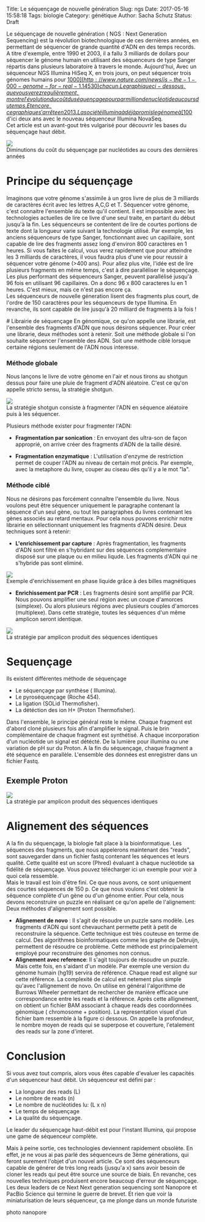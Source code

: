 Title: Le séquençage de nouvelle génération
Slug: ngs
Date: 2017-05-16 15:58:18
Tags: biologie
Category: génétique
Author: Sacha Schutz
Status: Draft

Le séquençage de nouvelle génération ( NGS : Next Generation Sequencing) est la révolution biotechnologique de ces dernières années, en permettant de séquencer de grande quantité d'ADN en des temps records.
A titre d'exemple, entre 1990 et 2003, il a fallu 3 milliards de dollars pour séquencer le génome humain en utilisant des séquenceurs de type Sanger répartis dans plusieurs laboratoire à travers le monde. Aujourd'hui, Avec un séquenceur NGS Illumina HiSeq X, en trois jours, on peut séquencer trois génomes humains pour [$1000](http://www.nature.com/news/is-the-1-000-genome-for-real-1.14530) chacun. Le graphique ci-dessous, que vous verez regulièrement, montre l'évolution du coût du séquençage pour par million de nucléotide au cours du temps. Et encore, ce graphique s'arrête en 2013. La société illumina à déjà promis le génome à [$100](https://www.illumina.com/company/news-center/press-releases/press-release-details.html?newsid=2236383) d'ici deux ans avec le nouveau séquenceur Illumina NovaSeq.  
Cet article est un avant-gout très vulgarisé pour découvrir les bases du séquençage haut débit.  

<div class="figure">
    <img src="../images/post22/moore.png" /> 
    <div class="legend">Diminutions du coût du séquençage par nucléotides au cours des dernières années</div>
</div>   


# Principe du séquençage

Imaginons que votre génome s'assimile à un gros livre de plus de 3 milliards de caractères écrit avec les lettres A,C,G et T. Séquencer votre génome, c'est connaitre l'ensemble du texte qu'il contient. Il est impossible avec les technologies actuelles de lire ce livre d'une seul traite, en partant du début jusqu'à la fin. Les séquenceurs se contentent de lire de courtes portions de texte dont la longueur varie suivant la technologie utilisé. 
Par exemple, les anciens séquenceurs de type Sanger, fonctionnant avec un capillaire, sont capable de lire des fragments assez long d'environ 800 caractères en 1 heures. Si vous faites le calcul, vous verez rapidement que pour atteindre les 3 milliards de caractères, il vous faudra plus d'une vie pour reussir à séquencer votre génome (>400 ans). Pour allez plus vite, l'idée est de lire plusieurs fragments en même temps, c'est à dire paralléliser le séquençage. Les plus performant des séquenceurs Sanger, peuvent parallélisé jusqu'à 96 fois en utilisant 96 capillaires. On a donc 96 x 800 caracteres lu en 1 heures. C'est mieux, mais ce n'est pas encore ça.   
Les séquenceurs de nouvelle géneration lisent des fragments plus court, de l'ordre de 150 caractères pour les séquenceurs de type Illumina. En revanche, ils sont capable de lire jusqu'à 20 milliard de fragments à la fois !



# Librairie de séquençage
En génomique, ce qu'on appelle une librarie, est l'ensemble des fragments d'ADN que nous désirons séquencer. Pour créer une librarie, deux méthodes sont à retenir. Soit une méthode globale si l'on souhaite séquencer l'ensemble des ADN. Soit une méthode ciblé lorsque certaine régions seulement de l'ADN nous interesse.
### Méthode globale

Nous lançons le livre de votre génome en l'air et nous tirons au shotgun dessus pour faire une pluie de fragment d'ADN aléatoire. C'est ce qu'on appelle stricto sensu, la stratégie shotgun. 

<div class="figure">
    <img src="../images/post22/shotgun.png" /> 
    <div class="legend">La stratégie shotgun consiste à fragmenter l'ADN en séquence aléatoire puis à les séquencer.</div>
</div>   


Plusieurs méthode exister pour fragmenter l'ADN:

* **Fragmentation par sonication** : En envoyant des ultra-son de façon approprié, on arrive créer des fragments d'ADN de la taille désiré. 

* **Fragmentation enzymatique** : L'utilisation d'enzyme de restriction permet de couper l'ADN au niveau de certain mot précis. Par exemple, avec la metaphore du livre, couper au ciseau dès qu'il y a le mot "la".   


### Méthode ciblé 
Nous ne désirons pas forcément connaître l'ensemble du livre. Nous voulons peut être séquencer uniquement le paragraphe contenant la séquence d'un seul gène, ou tout les paragraphes du livres contenant les gènes associés au retard mentaux. Pour cela nous pouvons enrichir notre librairie en sélectionnant uniquement les fragments d'ADN désiré. Deux techniques sont à retenir:

* **L'enrichissement par capture** : Après fragmentation, les fragments d'ADN sont filtré en s'hybridant sur des séquences complementaire disposé sur une plaque ou en milieu liqude. Les fragments d'ADN qui ne s'hybride pas sont eliminé. 
  

<div class="figure">
    <img src="../images/post22/capture.png" /> 
    <div class="legend">Exemple d'enrichissement en phase liquide grâce à des billes magnétiques</div>
</div>   



* **Enrichissement par PCR** : Les fragments désiré sont amplifié par PCR. Nous pouvons amplifier une seul région avec un coupe d'amorces (simplexe). Ou alors plusieurs régions avec plusieurs couples d'amorces (multiplexe). Dans cette stratégie, toutes les séquences d'un même amplicon seront identique. 


<div class="figure">
    <img src="../images/post22/amplicon.png" /> 
    <div class="legend">La stratégie par amplicon produit des séquences identiques</div>
</div>   



# Sequençage 
Ils existent différentes méthode de séquençage

* Le séquençage par synthèse ( Illumina).
* Le pyroséquençage (Roche 454).
* La ligation (SOLid Thermofisher).
* La détéction des ion H+ (Proton Thermofisher).

Dans l'ensemble, le principe général reste le même. Chaque fragment est d'abord cloné plusieurs fois afin d'amplifier le signal. Puis le brin complémentaire de chaque fragment est synthétisé. A chaque incorporation d'un nucléotide un signal est détécté. De la lumière pour illumina ou une variation de pH sur du Proton. 
A la fin du séquençage, chaque fragment a été séquencé en parallèle. L'ensemble des données est enregistrer dans un fichier Fastq.


## Exemple Proton 

<div class="figure">
    <img src="../images/post22/ion.png" /> 
    <div class="legend">La stratégie par amplicon produit des séquences identiques</div>
</div>   


# Alignement des séquences
A la fin du séquençage, la biologie fait place à la bioinformatique. Les séquences des fragments, que nous appelerons maintenant des "reads", sont sauvegarder dans un fichier fastq contenant les séquences et leurs qualité. Cette qualité est un score (Phred) évaluant à chaque nucléotide sa fidélité de séquençage.
Vous pouvez télécharger ici un exemple pour voir à quoi cela ressemble.   
Mais le travail est loin d'être fini. Ce que nous avons, ce sont uniquement des courtes séquences de 150 p. Ce que nous voulons c'est obtenir la séquence complète d'un gène ou d'un génome entier. Pour cela, nous devons reconstruire un puzzle en réalisant ce qu'on apelle de l'alignement:
Deux méthodes d'alignement sont possible.

- **Alignement de novo** : Il s'agit de résoudre un puzzle sans modèle. Les fragments d'ADN qui sont chevauchant permette petit à petit de reconstruire la séquence. Cette technique est très couteuse en terme de calcul. Des algorithmes bioinformatiques comme les graphe de Debruijn, permettent de résoudre ce problème. Cette méthode est principalement employé pour reconstruire des génomes non connus.
- **Alignement avec reference**: Il s'agit toujours de résoudre un puzzle. Mais cette fois, en s'aidant d'un modèle. Par exemple une version du génome humain (hg19) servira de référence. 
Chaque read est aligné sur cette référence. La complexité de calcul est netement plus simple qu'avec l'allignement de novo. On utilise en général l'algorithme de Burrows Wheeler permettant de rechercher de manière efficace une correspondance entre les reads et la référence. Après cette allignement, on obtient un fichier BAM associant à chaque reads des coordonnées génomique ( chromosome + position). La representation visuel d'un fichier bam ressemble à la figure ci dessous. On appelle la profondeur, le nombre moyen de reads qui se superpose et couverture, l'etalement des reads sur la zone d'interet.  

# Conclusion

Si vous avez tout compris, alors vous êtes capable d'evaluer les capacités d'un séquenceur haut débit. Un séquenceur est défini par :

- La longueur des reads (L)
- Le nombre de reads (n)
- Le nombre de nucléotides lu: (L x n)
- Le temps de séquençage 
- La qualité du séquençage.

Le leader du séquençage haut-débit est pour l'instant Illumina, qui propose une game de séquenceur complète. 


Mais à peine sortie, ces technologies deviennent rapidement obsolète. En effet, je ne vous ai pas parlé des séquenceurs de 3ème générations, qui feront surement l'objet d'un nouvel article. Ce sont des séquenceurs capable de générer de très long reads (jusqu'a x) sans avoir besoin de cloner les reads qui peut être source une source de biais. En revanche, ces nouvelles techniques produisent encore beaucoup d'erreur de séquençage. Les deux leaders de ce Next Next generation sequencing sont Nanopore et PacBio Science qui termine le guerre de brevet. Et rien que voir la miniaturisation de leurs séquenceur, ça me plonge dans un monde futuriste

photo nanopore 
